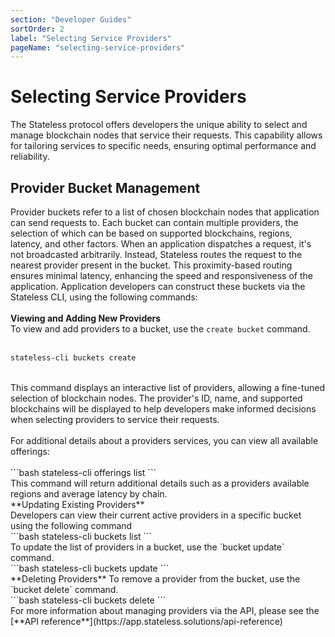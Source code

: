 ```yaml
---
section: "Developer Guides"
sortOrder: 2
label: "Selecting Service Providers"
pageName: "selecting-service-providers"
---
```

# Selecting Service Providers

The Stateless protocol offers developers the unique ability to select and manage blockchain nodes that service their requests. This capability allows for tailoring services to specific needs, ensuring optimal performance and reliability.

## Provider Bucket Management

Provider buckets refer to a list of chosen blockchain nodes that application
can send requests to. Each bucket can contain multiple providers, the selection
of which can be based on supported blockchains, regions, latency, and other
factors. When an application dispatches a request, it's not broadcasted arbitrarily.
Instead, Stateless routes the request to the nearest provider present in the
bucket. This proximity-based routing ensures minimal latency, enhancing the
speed and responsiveness of the application. Application developers can construct these buckets via the Stateless CLI, using
the following commands: 
<br/><br/>
**Viewing and Adding New Providers**
<br/>
To view and add providers to a bucket, use the `create bucket` command.  
<br/>
```bash
stateless-cli buckets create
```
<br/>
This command displays an interactive list of providers, allowing a fine-tuned
selection of blockchain nodes. The provider's ID, name, and supported
blockchains will be displayed to help developers make informed decisions when
selecting providers to service their requests.  
<br/><br/>
For additional details about a providers services, you can view all available
offerings: 
<br/><br/>
```bash
stateless-cli offerings list
```
<br/>
This command will return additional details such as a providers available
regions and average latency by chain. 
<br/>
**Updating Existing Providers**  
<br/>
Developers can view their current active providers in a specific bucket using
the following command
<br/>
```bash
stateless-cli buckets list
```
<br/>
To update the list of providers in a bucket, use the `bucket update` command.
<br/>
```bash
stateless-cli buckets update
```
<br/>
**Deleting Providers**
To remove a provider from the bucket, use the `bucket delete` command.&nbsp; 
<br/>
```bash
stateless-cli buckets delete
```
<br/>
For more information about managing providers via the API, please see the [**API reference**](https://app.stateless.solutions/api-reference)

